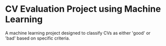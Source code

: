 # CV Evaluation Project using Machine Learning
 A machine learning project designed to classify CVs as either 'good' or 'bad' based on specific criteria.
